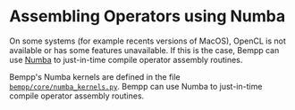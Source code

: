 Assembling Operators using Numba
================================

On some systems (for example recents versions of MacOS), OpenCL is not available or has some features
unavailable. If this is the case, Bempp can use [Numba](https://numba.pydata.org/)
to just-in-time compile operator assembly routines.

Bempp's Numba kernels are defined in the file [`bempp/core/numba_kernels.py`](https://github.com/bempp/bempp-cl/blob/master/bempp/core/numba_kernels.py).
Bempp can use Numba
to just-in-time compile operator assembly routines.

